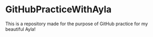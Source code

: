 # GitHubPracticeWithAyla
This is a repository made for the purpose of GitHub practice for my beautiful Ayla!
